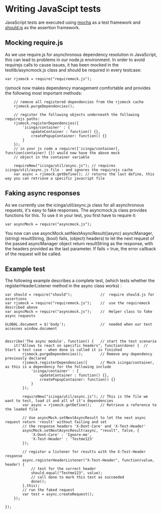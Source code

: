 # Writing JavaScipt tests

JavaScript tests are executed using [mocha](http://visionmedia.github.io/mocha/) as a test framework and
[should.js](https://github.com/visionmedia/should.js/) as the assertion framework.

## Mocking require.js

As we use require.js for asynchronous dependency resolution in JavaScript, this can lead to problems in our node.js
environment. In order to avoid requirejs calls to cause issues, it has been mocked in the testlib/asyncmock.js class
and should be required in every testcase:

    var rjsmock = require("requiremock.js");

rjsmock now makes dependency management comfortable and provides the following most important methods:

        // remove all registered dependencies from the rjsmock cache
        rjsmock.purgeDependencies();

        // register the following objects underneath the following requirejs paths:
        rjsmock.registerDependencies({
            'icinga/container' : {
                updateContainer : function() {},
                createPopupContainer: function() {}
            }
        });
        // in your js code a require(['icinga/container], function(container) {}) would now have the above mock
        // object in the container variable

        requireNew("icinga/util/async.js"); // requires icinga/util/async.js file - and ignores the requirejs cache
        var async = rjsmock.getDefine(); // returns the last define, this way you can retrieve a specific javacript file

## Faking async responses

As we currently use the icinga/util/async.js class for all asynchronous requests, it's easy to fake responses. The asyncmock.js
class provides functions for this. To use it in your test, you first have to require it:

    var asyncMock = require("asyncmock.js");

You now can use asyncMock.setNextAsyncResult((async) asyncManager, (string) resultString, (bool) fails, (object) headers) to
let the next request of the passed asyncManager object return resultString as the response, with the headers provided as the
last parameter. If fails = true, the error callback of the request will be called.


## Example test

The following example describes a complete test, (which tests whether the registerHeaderListener method in the async class works) :

    var should = require("should");             //  require should.js for assertions
    var rjsmock = require("requiremock.js");    //  use the requiremock described above
    var asyncMock = require("asyncmock.js");    //  Helper class to fake async requests

    GLOBAL.document = $('body');                //  needed when our test accesses window.document


    describe('The async module', function() {   // start the test scenario
        it("Allows to react on specific headers", function(done) {  // Start a test case - when done is called it is finished
            rjsmock.purgeDependencies();        // Remove any dependency previously declared
            rjsmock.registerDependencies({      // Mock icinga/container, as this is a dependency for the following include
                'icinga/container' : {
                    updateContainer : function() {},
                    createPopupContainer: function() {}
                }
            });

            requireNew("icinga/util/async.js"); // This is the file we want to test, load it and all of it's dependencies
            var async = rjsmock.getDefine();    // Retrieve a reference to the loaded file

            // Use asyncMock.setNextAsyncResult to let the next async request return 'result' without failing and set
            // the response headers 'X-Dont-Care' and 'X-Test-Header'
            asyncMock.setNextAsyncResult(async, "result", false, {
                'X-Dont-Care' : 'Ignore-me',
                'X-Test-Header' : 'Testme123'
            });

            // register a listener for results with the X-Test-Header response
            async.registerHeaderListener("X-Test-Header", function(value, header) {
                // test for the correct header
                should.equal("Testme123", value);
                // call done to mark this test as succeeded
                done();
            },this);
            // run the faked request
            var test = async.createRequest();
        });

    });



